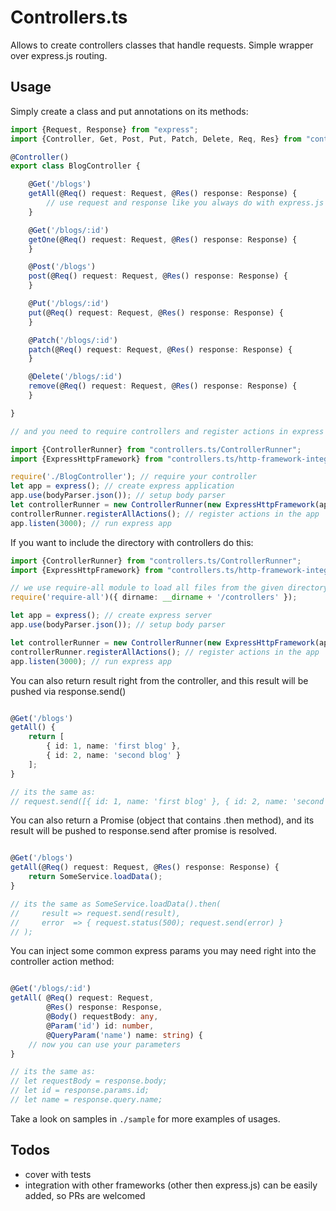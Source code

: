 # Controllers.ts

Allows to create controllers classes that handle requests.
Simple wrapper over express.js routing.

## Usage

Simply create a class and put annotations on its methods:

```typescript
import {Request, Response} from "express";
import {Controller, Get, Post, Put, Patch, Delete, Req, Res} from "controllers.ts/Annotations";

@Controller()
export class BlogController {

    @Get('/blogs')
    getAll(@Req() request: Request, @Res() response: Response) {
        // use request and response like you always do with express.js ...
    }

    @Get('/blogs/:id')
    getOne(@Req() request: Request, @Res() response: Response) {
    }

    @Post('/blogs')
    post(@Req() request: Request, @Res() response: Response) {
    }

    @Put('/blogs/:id')
    put(@Req() request: Request, @Res() response: Response) {
    }

    @Patch('/blogs/:id')
    patch(@Req() request: Request, @Res() response: Response) {
    }

    @Delete('/blogs/:id')
    remove(@Req() request: Request, @Res() response: Response) {
    }

}

// and you need to require controllers and register actions in express app:

import {ControllerRunner} from "controllers.ts/ControllerRunner";
import {ExpressHttpFramework} from "controllers.ts/http-framework-integration/ExpressHttpFramework";

require('./BlogController'); // require your controller
let app = express(); // create express application
app.use(bodyParser.json()); // setup body parser
let controllerRunner = new ControllerRunner(new ExpressHttpFramework(app));
controllerRunner.registerAllActions(); // register actions in the app
app.listen(3000); // run express app
```

If you want to include the directory with controllers do this:

```typescript
import {ControllerRunner} from "controllers.ts/ControllerRunner";
import {ExpressHttpFramework} from "controllers.ts/http-framework-integration/ExpressHttpFramework";

// we use require-all module to load all files from the given directory (do `npm install require-all` in order to use it)
require('require-all')({ dirname: __dirname + '/controllers' });

let app = express(); // create express server
app.use(bodyParser.json()); // setup body parser

let controllerRunner = new ControllerRunner(new ExpressHttpFramework(app));
controllerRunner.registerAllActions(); // register actions in the app
app.listen(3000); // run express app
```

You can also return result right from the controller, and this result will be pushed via response.send()

```typescript

@Get('/blogs')
getAll() {
    return [
        { id: 1, name: 'first blog' },
        { id: 2, name: 'second blog' }
    ];
}

// its the same as:
// request.send([{ id: 1, name: 'first blog' }, { id: 2, name: 'second blog' }]);

```

You can also return a Promise (object that contains .then method), and its result will be pushed to response.send after
promise is resolved.

```typescript

@Get('/blogs')
getAll(@Req() request: Request, @Res() response: Response) {
    return SomeService.loadData();
}

// its the same as SomeService.loadData().then(
//     result => request.send(result),
//     error  => { request.status(500); request.send(error) }
// );

```

You can inject some common express params you may need right into the controller action method:

```typescript

@Get('/blogs/:id')
getAll( @Req() request: Request,
        @Res() response: Response,
        @Body() requestBody: any,
        @Param('id') id: number,
        @QueryParam('name') name: string) {
    // now you can use your parameters
}

// its the same as: 
// let requestBody = response.body;
// let id = response.params.id;
// let name = response.query.name; 

```

Take a look on samples in `./sample` for more examples of usages.

## Todos

* cover with tests
* integration with other frameworks (other then express.js) can be easily added, so PRs are welcomed
